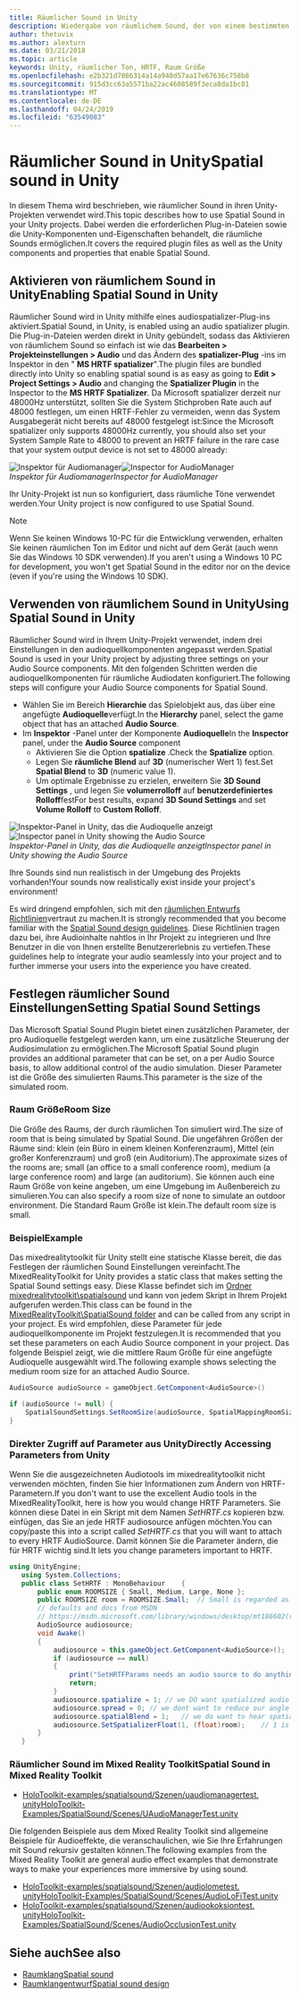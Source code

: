 ```yaml
---
title: Räumlicher Sound in Unity
description: Wiedergabe von räumlichem Sound, der von einem bestimmten 3D-Punkt in der Unity-Szene stammt.
author: thetuvix
ms.author: alexturn
ms.date: 03/21/2018
ms.topic: article
keywords: Unity, räumlicher Ton, HRTF, Raum Größe
ms.openlocfilehash: e2b321d7086314a14a940d57aa17e67636c758b8
ms.sourcegitcommit: 915d3cc63a5571ba22ac4608589f3eca8da1bc81
ms.translationtype: MT
ms.contentlocale: de-DE
ms.lasthandoff: 04/24/2019
ms.locfileid: "63549083"
---
```

# <a name="spatial-sound-in-unity"></a><span data-ttu-id="334af-104">Räumlicher Sound in Unity</span><span class="sxs-lookup"><span data-stu-id="334af-104">Spatial sound in Unity</span></span>

<span data-ttu-id="334af-105">In diesem Thema wird beschrieben, wie räumlicher Sound in ihren Unity-Projekten verwendet wird.</span><span class="sxs-lookup"><span data-stu-id="334af-105">This topic describes how to use Spatial Sound in your Unity projects.</span></span> <span data-ttu-id="334af-106">Dabei werden die erforderlichen Plug-in-Dateien sowie die Unity-Komponenten und-Eigenschaften behandelt, die räumliche Sounds ermöglichen.</span><span class="sxs-lookup"><span data-stu-id="334af-106">It covers the required plugin files as well as the Unity components and properties that enable Spatial Sound.</span></span>

## <a name="enabling-spatial-sound-in-unity"></a><span data-ttu-id="334af-107">Aktivieren von räumlichem Sound in Unity</span><span class="sxs-lookup"><span data-stu-id="334af-107">Enabling Spatial Sound in Unity</span></span>

<span data-ttu-id="334af-108">Räumlicher Sound wird in Unity mithilfe eines audiospatializer-Plug-ins aktiviert.</span><span class="sxs-lookup"><span data-stu-id="334af-108">Spatial Sound, in Unity, is enabled using an audio spatializer plugin.</span></span> <span data-ttu-id="334af-109">Die Plug-in-Dateien werden direkt in Unity gebündelt, sodass das Aktivieren von räumlichem Sound so einfach ist wie das **Bearbeiten > Projekteinstellungen > Audio** und das Ändern des **spatializer-Plug** -ins im Inspektor in den " **MS HRTF spatializer**".</span><span class="sxs-lookup"><span data-stu-id="334af-109">The plugin files are bundled directly into Unity so enabling spatial sound is as easy as going to **Edit > Project Settings > Audio** and changing the **Spatializer Plugin** in the Inspector to the **MS HRTF Spatializer**.</span></span> <span data-ttu-id="334af-110">Da Microsoft spatializer derzeit nur 48000Hz unterstützt, sollten Sie die System Stichproben Rate auch auf 48000 festlegen, um einen HRTF-Fehler zu vermeiden, wenn das System Ausgabegerät nicht bereits auf 48000 festgelegt ist:</span><span class="sxs-lookup"><span data-stu-id="334af-110">Since the Microsoft spatializer only supports 48000Hz currently, you should also set your System Sample Rate to 48000 to prevent an HRTF failure in the rare case that your system output device is not set to 48000 already:</span></span>

<span data-ttu-id="334af-111">![Inspektor für Audiomanager](images/audio-250px.png)</span><span class="sxs-lookup"><span data-stu-id="334af-111">![Inspector for AudioManager](images/audio-250px.png)</span></span><br>
<span data-ttu-id="334af-112">*Inspektor für Audiomanager*</span><span class="sxs-lookup"><span data-stu-id="334af-112">*Inspector for AudioManager*</span></span>

<span data-ttu-id="334af-113">Ihr Unity-Projekt ist nun so konfiguriert, dass räumliche Töne verwendet werden.</span><span class="sxs-lookup"><span data-stu-id="334af-113">Your Unity project is now configured to use Spatial Sound.</span></span>

>[!NOTE]
><span data-ttu-id="334af-114">Wenn Sie keinen Windows 10-PC für die Entwicklung verwenden, erhalten Sie keinen räumlichen Ton im Editor und nicht auf dem Gerät (auch wenn Sie das Windows 10 SDK verwenden).</span><span class="sxs-lookup"><span data-stu-id="334af-114">If you aren't using a Windows 10 PC for development, you won't get Spatial Sound in the editor nor on the device (even if you're using the Windows 10 SDK).</span></span>

## <a name="using-spatial-sound-in-unity"></a><span data-ttu-id="334af-115">Verwenden von räumlichem Sound in Unity</span><span class="sxs-lookup"><span data-stu-id="334af-115">Using Spatial Sound in Unity</span></span>

<span data-ttu-id="334af-116">Räumlicher Sound wird in Ihrem Unity-Projekt verwendet, indem drei Einstellungen in den audioquellkomponenten angepasst werden.</span><span class="sxs-lookup"><span data-stu-id="334af-116">Spatial Sound is used in your Unity project by adjusting three settings on your Audio Source components.</span></span> <span data-ttu-id="334af-117">Mit den folgenden Schritten werden die audioquellkomponenten für räumliche Audiodaten konfiguriert.</span><span class="sxs-lookup"><span data-stu-id="334af-117">The following steps will configure your Audio Source components for Spatial Sound.</span></span>
* <span data-ttu-id="334af-118">Wählen Sie im Bereich **Hierarchie** das Spielobjekt aus, das über eine angefügte **Audioquelle**verfügt.</span><span class="sxs-lookup"><span data-stu-id="334af-118">In the **Hierarchy** panel, select the game object that has an attached **Audio Source**.</span></span>
* <span data-ttu-id="334af-119">Im **Inspektor** -Panel unter der Komponente **Audioquelle**</span><span class="sxs-lookup"><span data-stu-id="334af-119">In the **Inspector** panel, under the **Audio Source** component</span></span>
    * <span data-ttu-id="334af-120">Aktivieren Sie die Option **spatialize** .</span><span class="sxs-lookup"><span data-stu-id="334af-120">Check the **Spatialize** option.</span></span>
    * <span data-ttu-id="334af-121">Legen Sie **räumliche Blend** auf **3D** (numerischer Wert 1) fest.</span><span class="sxs-lookup"><span data-stu-id="334af-121">Set **Spatial Blend** to **3D** (numeric value 1).</span></span>
    * <span data-ttu-id="334af-122">Um optimale Ergebnisse zu erzielen, erweitern Sie **3D Sound Settings** , und legen Sie **volumerrolloff** auf **benutzerdefiniertes Rolloff**fest</span><span class="sxs-lookup"><span data-stu-id="334af-122">For best results, expand **3D Sound Settings** and set **Volume Rolloff** to **Custom Rolloff**.</span></span>

<span data-ttu-id="334af-123">![Inspektor-Panel in Unity, das die Audioquelle anzeigt](images/audiosource.png)</span><span class="sxs-lookup"><span data-stu-id="334af-123">![Inspector panel in Unity showing the Audio Source](images/audiosource.png)</span></span><br>
<span data-ttu-id="334af-124">*Inspektor-Panel in Unity, das die Audioquelle anzeigt*</span><span class="sxs-lookup"><span data-stu-id="334af-124">*Inspector panel in Unity showing the Audio Source*</span></span>

<span data-ttu-id="334af-125">Ihre Sounds sind nun realistisch in der Umgebung des Projekts vorhanden!</span><span class="sxs-lookup"><span data-stu-id="334af-125">Your sounds now realistically exist inside your project's environment!</span></span>

<span data-ttu-id="334af-126">Es wird dringend empfohlen, sich mit den [räumlichen Entwurfs Richtlinien](spatial-sound-design.md)vertraut zu machen.</span><span class="sxs-lookup"><span data-stu-id="334af-126">It is strongly recommended that you become familiar with the [Spatial Sound design guidelines](spatial-sound-design.md).</span></span> <span data-ttu-id="334af-127">Diese Richtlinien tragen dazu bei, ihre Audioinhalte nahtlos in Ihr Projekt zu integrieren und Ihre Benutzer in die von Ihnen erstellte Benutzererlebnis zu vertiefen.</span><span class="sxs-lookup"><span data-stu-id="334af-127">These guidelines help to integrate your audio seamlessly into your project and to further immerse your users into the experience you have created.</span></span>

## <a name="setting-spatial-sound-settings"></a><span data-ttu-id="334af-128">Festlegen räumlicher Sound Einstellungen</span><span class="sxs-lookup"><span data-stu-id="334af-128">Setting Spatial Sound Settings</span></span>

<span data-ttu-id="334af-129">Das Microsoft Spatial Sound Plugin bietet einen zusätzlichen Parameter, der pro Audioquelle festgelegt werden kann, um eine zusätzliche Steuerung der Audiosimulation zu ermöglichen.</span><span class="sxs-lookup"><span data-stu-id="334af-129">The Microsoft Spatial Sound plugin provides an additional parameter that can be set, on a per Audio Source basis, to allow additional control of the audio simulation.</span></span> <span data-ttu-id="334af-130">Dieser Parameter ist die Größe des simulierten Raums.</span><span class="sxs-lookup"><span data-stu-id="334af-130">This parameter is the size of the simulated room.</span></span>

### <a name="room-size"></a><span data-ttu-id="334af-131">Raum Größe</span><span class="sxs-lookup"><span data-stu-id="334af-131">Room Size</span></span>

<span data-ttu-id="334af-132">Die Größe des Raums, der durch räumlichen Ton simuliert wird.</span><span class="sxs-lookup"><span data-stu-id="334af-132">The size of room that is being simulated by Spatial Sound.</span></span> <span data-ttu-id="334af-133">Die ungefähren Größen der Räume sind: klein (ein Büro in einem kleinen Konferenzraum), Mittel (ein großer Konferenzraum) und groß (ein Auditorium).</span><span class="sxs-lookup"><span data-stu-id="334af-133">The approximate sizes of the rooms are; small (an office to a small conference room), medium (a large conference room) and large (an auditorium).</span></span> <span data-ttu-id="334af-134">Sie können auch eine Raum Größe von keine angeben, um eine Umgebung im Außenbereich zu simulieren.</span><span class="sxs-lookup"><span data-stu-id="334af-134">You can also specify a room size of none to simulate an outdoor environment.</span></span> <span data-ttu-id="334af-135">Die Standard Raum Größe ist klein.</span><span class="sxs-lookup"><span data-stu-id="334af-135">The default room size is small.</span></span>

### <a name="example"></a><span data-ttu-id="334af-136">Beispiel</span><span class="sxs-lookup"><span data-stu-id="334af-136">Example</span></span>

<span data-ttu-id="334af-137">Das mixedrealitytoolkit für Unity stellt eine statische Klasse bereit, die das Festlegen der räumlichen Sound Einstellungen vereinfacht.</span><span class="sxs-lookup"><span data-stu-id="334af-137">The MixedRealityToolkit for Unity provides a static class that makes setting the Spatial Sound settings easy.</span></span> <span data-ttu-id="334af-138">Diese Klasse befindet sich im [Ordner mixedrealitytoolkit\spatialsound](https://github.com/Microsoft/MixedRealityToolkit-Unity/tree/htk_release/Assets/HoloToolkit/SpatialSound) und kann von jedem Skript in Ihrem Projekt aufgerufen werden.</span><span class="sxs-lookup"><span data-stu-id="334af-138">This class can be found in the [MixedRealityToolkit\SpatialSound folder](https://github.com/Microsoft/MixedRealityToolkit-Unity/tree/htk_release/Assets/HoloToolkit/SpatialSound) and can be called from any script in your project.</span></span> <span data-ttu-id="334af-139">Es wird empfohlen, diese Parameter für jede audioquellkomponente im Projekt festzulegen.</span><span class="sxs-lookup"><span data-stu-id="334af-139">It is recommended that you set these parameters on each Audio Source component in your project.</span></span> <span data-ttu-id="334af-140">Das folgende Beispiel zeigt, wie die mittlere Raum Größe für eine angefügte Audioquelle ausgewählt wird.</span><span class="sxs-lookup"><span data-stu-id="334af-140">The following example shows selecting the medium room size for an attached Audio Source.</span></span>

```cs
AudioSource audioSource = gameObject.GetComponent<AudioSource>()

if (audioSource != null) {
    SpatialSoundSettings.SetRoomSize(audioSource, SpatialMappingRoomSizes.Medium);
}
```

### <a name="directly-accessing-parameters-from-unity"></a><span data-ttu-id="334af-141">Direkter Zugriff auf Parameter aus Unity</span><span class="sxs-lookup"><span data-stu-id="334af-141">Directly Accessing Parameters from Unity</span></span>

<span data-ttu-id="334af-142">Wenn Sie die ausgezeichneten Audiotools im mixedrealitytoolkit nicht verwenden möchten, finden Sie hier Informationen zum Ändern von HRTF-Parametern.</span><span class="sxs-lookup"><span data-stu-id="334af-142">If you don't want to use the excellent Audio tools in the MixedRealityToolkit, here is how you would change HRTF Parameters.</span></span> <span data-ttu-id="334af-143">Sie können diese Datei in ein Skript mit dem Namen *SetHRTF.cs* kopieren bzw. einfügen, das Sie an jede HRTF audiosource anfügen möchten.</span><span class="sxs-lookup"><span data-stu-id="334af-143">You can copy/paste this into a script called *SetHRTF.cs* that you will want to attach to every HRTF AudioSource.</span></span> <span data-ttu-id="334af-144">Damit können Sie die Parameter ändern, die für HRTF wichtig sind.</span><span class="sxs-lookup"><span data-stu-id="334af-144">It lets you change parameters important to HRTF.</span></span>

```cs
using UnityEngine;
   using System.Collections;
   public class SetHRTF : MonoBehaviour    {
       public enum ROOMSIZE { Small, Medium, Large, None };
       public ROOMSIZE room = ROOMSIZE.Small;  // Small is regarded as the "most average"
       // defaults and docs from MSDN
       // https://msdn.microsoft.com/library/windows/desktop/mt186602(v=vs.85).aspx
       AudioSource audiosource;
       void Awake()
       {
           audiosource = this.gameObject.GetComponent<AudioSource>();
           if (audiosource == null)
           {
               print("SetHRTFParams needs an audio source to do anything.");
               return;
           }
           audiosource.spatialize = 1; // we DO want spatialized audio
           audiosource.spread = 0; // we dont want to reduce our angle of hearing
           audiosource.spatialBlend = 1;   // we do want to hear spatialized audio
           audiosource.SetSpatializerFloat(1, (float)room);    // 1 is the roomsize param
       }
   }
```
### <a name="spatial-sound-in-mixed-reality-toolkit"></a><span data-ttu-id="334af-145">Räumlicher Sound im Mixed Reality Toolkit</span><span class="sxs-lookup"><span data-stu-id="334af-145">Spatial Sound in Mixed Reality Toolkit</span></span>
- [<span data-ttu-id="334af-146">HoloToolkit-examples/spatialsound/Szenen/uaudiomanagertest. unity</span><span class="sxs-lookup"><span data-stu-id="334af-146">HoloToolkit-Examples/SpatialSound/Scenes/UAudioManagerTest.unity</span></span>](https://github.com/Microsoft/MixedRealityToolkit-Unity/blob/htk_release/Assets/HoloToolkit-Examples/SpatialSound/Scenes/UAudioManagerTest.unity)

<span data-ttu-id="334af-147">Die folgenden Beispiele aus dem Mixed Reality Toolkit sind allgemeine Beispiele für Audioeffekte, die veranschaulichen, wie Sie Ihre Erfahrungen mit Sound rekursiv gestalten können.</span><span class="sxs-lookup"><span data-stu-id="334af-147">The following examples from the Mixed Reality Toolkit are general audio effect examples that demonstrate ways to make your experiences more immersive by using sound.</span></span>
- [<span data-ttu-id="334af-148">HoloToolkit-examples/spatialsound/Szenen/audiolometest. unity</span><span class="sxs-lookup"><span data-stu-id="334af-148">HoloToolkit-Examples/SpatialSound/Scenes/AudioLoFiTest.unity</span></span>](https://github.com/Microsoft/MixedRealityToolkit-Unity/blob/htk_release/Assets/HoloToolkit-Examples/SpatialSound/Scenes/AudioLoFiTest.unity)
- [<span data-ttu-id="334af-149">HoloToolkit-examples/spatialsound/Szenen/audiookoksiontest. unity</span><span class="sxs-lookup"><span data-stu-id="334af-149">HoloToolkit-Examples/SpatialSound/Scenes/AudioOcclusionTest.unity</span></span>](https://github.com/Microsoft/MixedRealityToolkit-Unity/blob/htk_release/Assets/HoloToolkit-Examples/SpatialSound/Scenes/AudioOcclusionTest.unity)

## <a name="see-also"></a><span data-ttu-id="334af-150">Siehe auch</span><span class="sxs-lookup"><span data-stu-id="334af-150">See also</span></span>
* [<span data-ttu-id="334af-151">Raumklang</span><span class="sxs-lookup"><span data-stu-id="334af-151">Spatial sound</span></span>](spatial-sound.md)
* [<span data-ttu-id="334af-152">Raumklangentwurf</span><span class="sxs-lookup"><span data-stu-id="334af-152">Spatial sound design</span></span>](spatial-sound-design.md)
